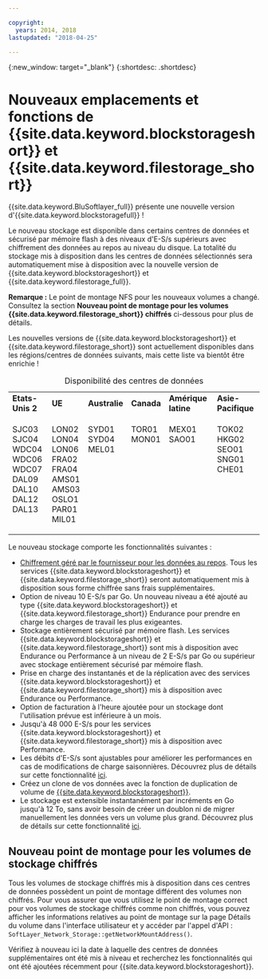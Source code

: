 ```yaml
---

copyright:
  years: 2014, 2018
lastupdated: "2018-04-25"

---
```

{:new_window: target="_blank"}
{:shortdesc: .shortdesc}

# Nouveaux emplacements et fonctions de {{site.data.keyword.blockstorageshort}} et {{site.data.keyword.filestorage_short}}

{{site.data.keyword.BluSoftlayer_full}} présente une nouvelle version d'{{site.data.keyword.blockstoragefull}} ! 

Le nouveau stockage est disponible dans certains centres de données et sécurisé par mémoire flash à des niveaux d'E-S/s supérieurs avec chiffrement des données au repos au niveau du disque.  La totalité du stockage mis à disposition dans les centres de données sélectionnés sera automatiquement mise à disposition avec la nouvelle version de {{site.data.keyword.blockstorageshort}} et {{site.data.keyword.filestorage_full}}.

**Remarque :** Le point de montage NFS pour les nouveaux volumes a changé. Consultez la section **Nouveau point de montage pour les volumes {{site.data.keyword.filestorage_short}} chiffrés** ci-dessous pour plus de détails.

Les nouvelles versions de {{site.data.keyword.blockstorageshort}} et {{site.data.keyword.filestorage_short}} sont actuellement disponibles dans les régions/centres de données suivants, mais cette liste va bientôt être enrichie !
<table style="width:100%;">
	<caption>Disponibilité des centres de données</caption>
	<tbody>
		<tr>
			<td><strong>Etats-Unis 2</strong></td>
			<td><strong>UE</strong></td>
			<td><strong>Australie</strong></td>
			<td><strong>Canada</strong></td>
			<td><strong>Amérique latine</strong></td>
			<td><strong>Asie-Pacifique</strong></td>
		</tr>
		<tr>
			<td>
				<p>SJC03<br />
				SJC04<br />
				WDC04<br />
				WDC06<br />
				WDC07<br />
				DAL09<br />
				DAL10<br />
				DAL12<br />
				DAL13<br /><br /></p>
			</td>
			<td>
				<p>LON02<br />
				LON04<br />
				LON06<br />
				FRA02<br />
				FRA04<br />
				AMS01<br />
				AMS03<br />
				OSLO1<br />
				PAR01<br />
				MIL01</p>
			</td>
			<td>
				<p>SYD01<br />
				SYD04<br />
				MEL01<br /><br /><br /><br /><br /><br /><br /><br /></p>
			</td>
			<td>
				<p>TOR01<br />
				MON01<br /><br /><br /><br /><br /><br /><br /><br /><br /></p>
			</td>
			<td>
				<p>MEX01<br />SAO01<br /><br /><br /><br /><br /><br /><br /><br /><br /></p>
			</td>
						<td>
				<p>TOK02<br />
				HKG02<br />
			        SEO01<br />
				SNG01<br />
				CHE01<br /><br /><br /><br /><br /><br /></p>
			</td>
			</tr>
	</tbody>
</table>


Le nouveau stockage comporte les fonctionnalités suivantes :

- [Chiffrement géré par le fournisseur pour les données au repos](block-file-storage-encryption-rest.html). Tous les services {{site.data.keyword.blockstorageshort}} et {{site.data.keyword.filestorage_short}} seront automatiquement mis à disposition sous forme chiffrée sans frais supplémentaires.
- Option de niveau 10 E-S/s par Go. Un nouveau niveau a été ajouté au type {{site.data.keyword.blockstorageshort}} et {{site.data.keyword.filestorage_short}} Endurance pour prendre en charge les charges de travail les plus exigeantes.
- Stockage entièrement sécurisé par mémoire flash. Les services {{site.data.keyword.blockstorageshort}} et {{site.data.keyword.filestorage_short}} sont mis à disposition avec Endurance ou Performance à un niveau de 2 E-S/s par Go ou supérieur avec stockage entièrement sécurisé par mémoire flash.
- Prise en charge des instantanés et de la réplication avec des services {{site.data.keyword.blockstorageshort}} et {{site.data.keyword.filestorage_short}} mis à disposition avec Endurance ou Performance.
- Option de facturation à l'heure ajoutée pour un stockage dont l'utilisation prévue est inférieure à un mois. 
- Jusqu'à 48 000 E-S/s pour les services {{site.data.keyword.blockstorageshort}} et {{site.data.keyword.filestorage_short}} mis à disposition avec Performance.
- Les débits d'E-S/s sont ajustables pour améliorer les performances en cas de modifications de charge saisonnières. Découvrez plus de détails sur cette fonctionnalité [ici](adjustable-iops.html).
- Créez un clone de vos données avec la fonction de duplication de volume de [{{site.data.keyword.blockstorageshort}}](how-to-create-duplicate-volume.html).
- Le stockage est extensible instantanément par incréments en Go jusqu'à 12 To, sans avoir besoin de créer un doublon ni de migrer manuellement les données vers un volume plus grand. Découvrez plus de détails sur cette fonctionnalité [ici](expandable_block_storage.html).

## Nouveau point de montage pour les volumes de stockage chiffrés

Tous les volumes de stockage chiffrés mis à disposition dans ces centres de données possèdent un point de montage différent des volumes non chiffrés. Pour vous assurer que vous utilisez le point de montage correct pour vos volumes de stockage chiffrés comme non chiffrés, vous pouvez afficher les informations relatives au point de montage sur la page Détails du volume dans l'interface utilisateur et y accéder par l'appel d'API : `SoftLayer_Network_Storage::getNetworkMountAddress()`.

Vérifiez à nouveau ici la date à laquelle des centres de données supplémentaires ont été mis à niveau et recherchez les fonctionnalités qui ont été ajoutées récemment pour {{site.data.keyword.blockstorageshort}}.
